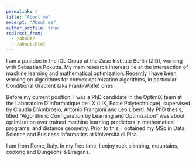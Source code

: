 ```yaml
---
permalink: /
title: "About me"
excerpt: "About me"
author_profile: true
redirect_from: 
  - /about/
  - /about.html
---
```



I am a postdoc in the IOL Group at the Zuse Institute Berlin (ZIB), working with Sebastian Pokutta. My main research interests lie at the intersection of machine learning and mathematical optimization. Recently I have been working on algorithms for convex optimization algorithms, in particular Conditional Gradient (aka Frank-Wolfe) ones.

Before my current position, I was a PhD candidate in the OptimiX team at the Laboratoire D'Informatique de l'X (LIX, Ecole Polytechnique), supervised by Claudia D'Ambrosio, Antonio Frangioni and Leo Liberti. My PhD thesis, titled \"Algorithmic Configuration by Learning and Optimization\" was about optimization over trained machine learning predictors in mathematical programs, and distance geometry. 
Prior to this, I obtained my MSc in Data Science and Business Informatics at Università di Pisa. 

I am from Rome, Italy. In my free time, I enjoy rock climbing, mountains, cooking and Dungeons & Dragons.
